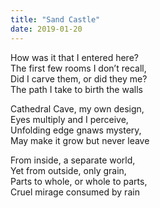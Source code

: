 ```yaml
---
title: "Sand Castle"
date: 2019-01-20
---
```


How was it that I entered here?  
The first few rooms I don’t recall,  
Did I carve them, or did they me?  
The path I take to birth the walls  
  
Cathedral Cave, my own design,  
Eyes multiply and I perceive,  
Unfolding edge gnaws mystery,  
May make it grow but never leave  
  
From inside, a separate world,  
Yet from outside, only grain,  
Parts to whole, or whole to parts,  
Cruel mirage consumed by rain  
